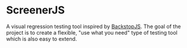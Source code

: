# ScreenerJS

A visual regression testing tool inspired by [BackstopJS](https://github.com/garris/BackstopJS).
The goal of the project is to create a flexible, "use what you need" type of testing tool which is also easy to extend.
